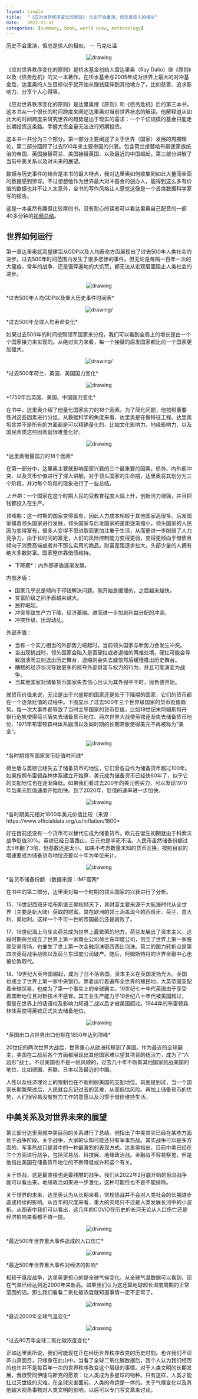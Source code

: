 ```yaml
---
layout: single
title:  "《应对世界秩序变化的原则》：历史不会重演，但总是惊人的相似"
date:   2022-03-31
categories: [summary, book, world view, methodology]
---
```

历史不会重演，但总是惊人的相似。    -- 马克吐温

<p align="center">
    <img src="/assets/images/2022-03-31/640.png" alt="drawing"/>
</p>

《应对世界秩序变化的原则》是桥水基金创始人雷达里奥（Ray Dalio）继《原则》以及《债务危机》的又一本著作。在桥水基金与2005年成为世界上最大的对冲基金后，达里奥的人生目标似乎就开始从赚钱延伸到其他地方了，比如慈善、追求影响力、分享个人心得等。

《应对世界秩序变化的原则》是达里奥继《原则》和《债务危机》后的第三本书。这本书从一个很长的时间跨度来阐述达里奥对当前世界状态的解读。他解释道从如此大的时间跨度来研究世界的趋势是出于现实的需求：一个千亿规模的基金只能走长期投资这条路。手握大资金量无法进行短期投资。

这本书一共分为三个部分。第一部分主要阐述了关于世界（国家）发展的周期理论。第二部分回顾了过去500年来主要帝国的兴衰。包含荷兰接替哈布斯堡家族统治的帝国、英国接替荷兰、美国接替英国、以及最近的中国崛起。第三部分讲解了当前中美关系以及对未来的展望。

数据与历史事件的结合是本书的最大特点，我对达里奥如何收集到如此大量而全面的数据感到惊讶。不过想想他作为世界最大对冲基金的创办人，能得到这么多有价值的数据也并不让人太意外，全书的写作风格让人感觉这像是一个首席数据科学家写的报告。

这是一本虽然有趣但比较厚的书。没有耐心的读者可以看达里奥自己配音的一部40多分钟的[视频总结](https://www.bilibili.com/video/BV1c34y187S2?spm_id_from=333.337.search-card.all.click)。

## 世界如何运行

第一章达里奥就高屋建瓴从GDP以及人均寿命方面展现出了过去500年人类社会的进步。过去500年时间范围内发生了很多悲惨的事件。但无论是每隔一百年一次的大瘟疫，常年的战争，还是饿殍遍地的大饥荒，都无法从宏观层面阻止人类社会的进步。

<p align="center">
    <img src="/assets/images/2022-03-31/AA9C80C4-06BC-40A3-A3B9-01459396C598.jpeg" alt="drawing"/>
</p>
*过去500年人均GDP以及重大历史事件时间表*

<p align="center">
    <img src="/assets/images/2022-03-31/076E18EF-8BF1-4C45-9480-D313EACC9157.jpeg" alt="drawing/">
</p>
*过去500年全球人均寿命变化*

如果过去500年的时间按照领军国家来分段，我们可以看到全局上的增长是由一个个国家接力来实现的。从绝对实力来看，每一个接替的后发国家都比前一个国家更加强大。

<p align="center">
    <img src="/assets/images/2022-03-31/9932A540-2515-4B77-889F-0B6389FE5F83.jpeg" alt="drawing/">
</p>
*过去500年荷兰、英国、美国国力变化*

<p align="center">
    <img src="/assets/images/2022-03-31/EECD9809-75A0-4AE6-8860-7900520B95CC.jpeg" alt="drawing"/>
</p>
*1750年后英国、美国、中国国力变化*

在书中，达里奥介绍了他量化国家实力的18个因素。为了简化问题，他按照重要性对这些因素进行分组。从数据科学的角度来看，达里奥是在做特征工程。达里奥坦言并不是所有的方面都是可以精确量化的，比如文化影响力、地缘影响力、以及国民素质这些因素就很难量化好。

<p align="center">
    <img src="/assets/images/2022-03-31/CC62E65C-BB6E-4ECB-97FC-27D6DDB26F56.jpeg" alt="drawing"/>
</p>
*达里奥衡量国力的18个因素*

在第一部分中，达里奥主要就影响国家兴衰的三个最重要的因素，债务、内外部冲突、以及货币价值进行了深入讲解。对于领头国家的生命期，达里奥将其划分为三个阶段，并对每个阶段的现象进行了一些总结。

*上升期*：一个国家在这个时期人民的受教育程度大幅上升，创新活力增强，并且把钱都投入在生产。

顶峰期：这一时期的国家变得富有，因此人力成本相较于其他国家高很多。后发国家摸着领头国家进行发展，领头国家与后发国家的差距逐渐缩小。领头国家的人民因为变得富有，很多人变得不思进取而更加注重于生活，从而更进一步削弱了人力竞争力。由于长时间的富足，人们的风险控制能力变得更弱，变得更倾向于借债且倾向于消费高端或者并不那么实用的商品。财富差距逐步拉大，头部少量的人拥有绝大多数财富。国家整体靠借债维持。


* 下降期*：内外部矛盾逐渐发酵。

内部矛盾：
* 国家几乎总是倾向于印钱解决问题。刚开始是缓慢的，之后越来越快。
* 贫富阶级之间矛盾越来越大。
* 民粹崛起。
* 冲突导致生产力下降，经济萎缩。进而进一步加剧利益分配的冲突。
* 冲突升级，出现动乱。

外部矛盾：
* 当有一个实力相当的外部势力崛起时。当前领头国家与新势力会发生冲突。
* 当出现挑战时，领头国家会陷入是否硬扛或者退缩的两难处境。硬扛可能会导致崩溃而立刻退出历史舞台，退缩则会失去威信然后缓慢推出历史舞台。
* 糟糕的经济状况导致更多的掠夺外部财富与权力的行为，并且可能演变为战争。
* 当其他国家对储备货币国家失去信心且认为其外强中干时，抛售便开始。

就货币价值来说，无论是出于兴盛期的国家还是处于下降期的国家，它们的货币都在一个逐渐贬值的过程中。下图显示了过去500年三个世界级国家的货币贬值趋势。每一次大事件都导致了当时主导国家的货币贬值，比如19世纪末阿姆斯特丹银行危机使得荷兰盾失去储备货币地位、两次世界大战使英镑逐渐失去储备货币地位、1971年布雷顿森林体系崩溃以及同时期的长期滞胀使得美元不再被称为”美金“。

<p align="center">
    <img src="/assets/images/2022-03-31/7CF9CCF0-0C21-42E4-A3FC-EFA7549E2C7E.jpeg" alt="drawing"/>
</p>
*各时期领军国家货币贬值时间线*

荷兰盾与英镑已经失去了储备货币的地位，它们曾各自作为储备货币超过100年。如果按照布雷顿森林体系建立开始算，美元成为储备货币已经快80年了，似乎它的支配地位也在逐渐降低。如果我们看过去200年的美元购买力，可以发现1970年后美元贬值速度开始加快。到了2020年，贬值的速率进一步加快。

<p align="center">
    <img src="/assets/images/2022-03-31/inflation.png" alt="drawing"/>
</p>
*各时期美元相对1800年美元价值比较（来源：https://www.officialdata.org/us/inflation/1800*

好在目前还没有一个货币可以替代它成为储备货币。欧元在诞生初期就由于科索沃战争贬值30%。英镑已经日落西山。日元也是半死不活。人民币虽然储备份额过去5年翻了3倍，但基数还是太小。如果不考虑数量未知的货币互换，按照目前的增速要成为储备货币地位还要以十年为单位来计。

<p align="center">
    <img src="/assets/images/2022-03-31/reserve.png" alt="drawing"/>
</p>
*各货币储备份额 （数据来源：IMF官网*

在书中的第二部分，达里奥对每一个时期的领头国家的兴衰进行了分析。

15、16世纪西班牙哈布斯堡王朝权倾天下，其财富主要来源于大航海时代从全世界（主要是新大陆）获取的财富。其在欧洲的领土涵盖现今的西班牙、荷兰、意大利、奥地利。这样一个不可一世的帝国最后还是衰败了。

17、18世纪海上马车夫荷兰成为世界上最繁荣的地方。荷兰发展出了资本主义。这段时期荷兰成立了世界上第一家商业公司荷兰东印度公司，创立了世界上第一家股票交易市场，也催生了世上第一次金融泡沫密西西比泡沫。荷兰的国力转折点是第四次英荷战争战败以及荷兰东印度公司破产。随后，阿姆斯特丹的世界金融中心也被伦敦取代。

18、19世纪大英帝国崛起，成为了日不落帝国。资本主义在英国发扬光大。英国也成立了世界上第一家中央银行。靠着运行着遍布全世界的殖民地，大英帝国支配着全球贸易，也成为了第一个事实上的全球霸主。19世纪七十年代英国由于享受着垄断地位且对新技术不感冒。其工业生产能力于19世纪八十年代被美国超过，但是在世界上的话语权及影响力知道二战以后才被美国超过。1944年的布雷顿森林体系使得英镑正式失去储备地位。

<p align="center">
    <img src="/assets/images/2022-03-31/A0B5E5B0-2BBF-47C6-B180-8B445D16EF21.jpeg" alt="drawing"/>
</p>
*英国出口占世界出口份额在1850年达到顶峰*

20世纪的两次世界大战后，世界重心从欧洲转移到了美国。作为最近的全球霸主，美国在二战后各个方面都展现出其他国家难以望其项背的统治力，成为了“六边形”战士。不过美国也不是一帆风顺的，过去几十年不断有其他国家挑战美国的地位，比如德国、苏联、日本以及最近的中国。

人性以及经济理论上的限制也在不断削弱美国的支配地位。前面提到过，当一个国家长期繁荣过后，人民就会忘记过去的苦难，从而低估风险。再加上储备货币的优势，人们很容易没有努力工作的意愿以及习惯于借债维持生活。

## 中美关系及对世界未来的展望

第三部分达里奥就中美目前的关系进行了总结。他指出了中美其实已经在某些方面处于战争阶段。关于战争，大家的认知可能还只有军事热战。其实战争可以是多方面的，军事热战只是其中的一种最激烈的表现方式。达里奥指出，目前中美已经在三个方面进行战争，包括贸易战、科技展、地缘政治战。金融战不容易察觉，但是他指出美国在储备货币地位的不断降低或许和这个有关。

关于热战，这是最直接也是最残酷的战争。我们从2022年2月底开始的俄乌战争就可以看出来。地缘政治如果进一步激化，这种可能性也不是不能排除。

关于世界的未来，达里奥认为从长期来看，常规热战并不会对人类社会的长期进步造成持续的影响。从百年的尺度来看，重大的灾难只不过是人类发展长河中的小波折。从图表中我们可以看出，这几年的COVID在历史的长河无论从人口伤亡还是经济影响来看都不值一提。

<p align="center">
    <img src="/assets/images/2022-03-31/D0F4B7C5-223E-492A-BAD1-863AC28801DD.jpeg" alt="drawing"/>
</p>
*最近500年世界重大事件造成的人口伤亡*

<p align="center">
    <img src="/assets/images/2022-03-31/AD212FB9-E639-471C-BE67-CDE804ADA940.jpeg" alt="drawing"/>
</p>
*最近500年世界重大事件对经济的影响*

相较于瘟疫战争，达里奥更担心的是全球气候变化。从全球气温数据可以看到，现在气温已经达到近2000年来新高。如果我们认为这还算地球超长温度周期的正常范围的话。那么我们看看二氧化碳浓度就知道事情一定不正常了。

<p align="center">
    <img src="/assets/images/2022-03-31/38D90495-D6E6-4900-81B8-3D2D6EAA7A60.jpeg" alt="drawing"/>
</p>
*最近2000年全球气温变化*

<p align="center">
    <img src="/assets/images/2022-03-31/co2.png" alt="drawing"/>
</p>
*过去80万年全球二氧化碳浓度变化*

正如达里奥所说，我们可能现在正在经历世界秩序改变的历史时刻。也许我们不识庐山真面目，只缘身在此山中。当看了全球二氧化碳数据后，我个人认为我们经历的也许并不是每百年一次的世界秩序改变这个层级的事情。对于人类文明的长期发展，我很赞同伊隆马斯克的愿景：让人类成为多星球的物种。只有这样，人类才能扛过灭世级的灾难。在全球灾害面前，人类的命运是一体的。关于气候变化以及其他超大视角事物对人类文明的影响，以后可以专门写文章来讨论。